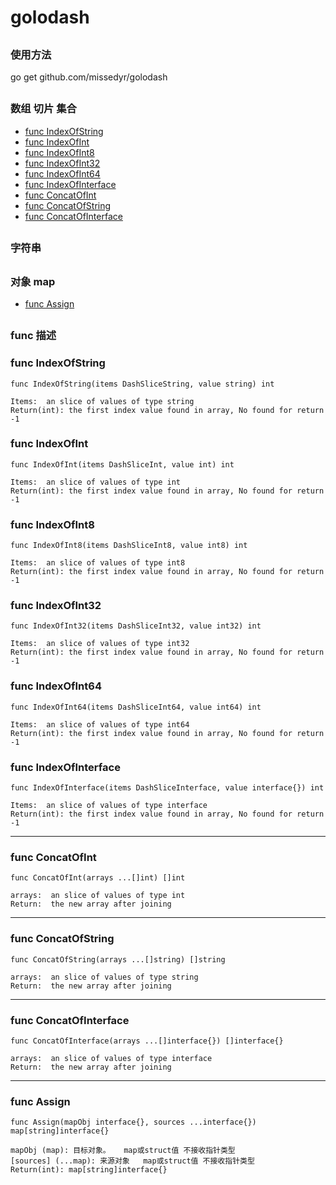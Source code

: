 # golodash

##
###  使用方法
go get github.com/missedyr/golodash

##
### 数组 切片 集合
* [func  IndexOfString](#funcIndexOfString)
* [func  IndexOfInt](#funcIndexOfInt)
* [func  IndexOfInt8](#funcIndexOfInt8)
* [func  IndexOfInt32](#funcIndexOfInt32)
* [func  IndexOfInt64](#funcIndexOfInt64)
* [func  IndexOfInterface](#funcIndexOfInterface)
* [func  ConcatOfInt](#funcConcatOfInt)
* [func  ConcatOfString](#funcConcatOfString)
* [func  ConcatOfInterface](#funcConcatOfInterface)
##

### 字符串

##

### 对象 map
* [func  Assign](#funcAssign)

##

### func 描述
###  <a name='funcIndexOfString'></a> func IndexOfString
```
func IndexOfString(items DashSliceString, value string) int

Items:  an slice of values of type string
Return(int): the first index value found in array, No found for return -1
```

###  <a name='funcIndexOfInt'></a> func IndexOfInt
```
func IndexOfInt(items DashSliceInt, value int) int

Items:  an slice of values of type int
Return(int): the first index value found in array, No found for return -1
```

###  <a name='funcIndexOfInt8'></a> func IndexOfInt8
```
func IndexOfInt8(items DashSliceInt8, value int8) int

Items:  an slice of values of type int8
Return(int): the first index value found in array, No found for return -1
```

###  <a name='funcIndexOfInt32'></a> func  IndexOfInt32
```
func IndexOfInt32(items DashSliceInt32, value int32) int

Items:  an slice of values of type int32
Return(int): the first index value found in array, No found for return -1
```

###  <a name='funcIndexOfInt64'></a> func  IndexOfInt64
```
func IndexOfInt64(items DashSliceInt64, value int64) int

Items:  an slice of values of type int64
Return(int): the first index value found in array, No found for return -1
```

###  <a name='funcIndexOfInterface'></a> func IndexOfInterface  
```
func IndexOfInterface(items DashSliceInterface, value interface{}) int

Items:  an slice of values of type interface
Return(int): the first index value found in array, No found for return -1
```

****

###  <a name='funcConcatOfInt'></a> func ConcatOfInt
```
func ConcatOfInt(arrays ...[]int) []int

arrays:  an slice of values of type int
Return:  the new array after joining
```

****

###  <a name='funcConcatOfString'></a> func ConcatOfString
```
func ConcatOfString(arrays ...[]string) []string

arrays:  an slice of values of type string
Return:  the new array after joining
```

****

###  <a name='funcConcatOfInterface'></a> func ConcatOfInterface
```
func ConcatOfInterface(arrays ...[]interface{}) []interface{}

arrays:  an slice of values of type interface
Return:  the new array after joining
```

****

###  <a name='funcAssign'></a> func Assign
```
func Assign(mapObj interface{}, sources ...interface{}) map[string]interface{} 

mapObj (map): 目标对象。   map或struct值 不接收指针类型
[sources] (...map): 来源对象   map或struct值 不接收指针类型
Return(int): map[string]interface{}
```
